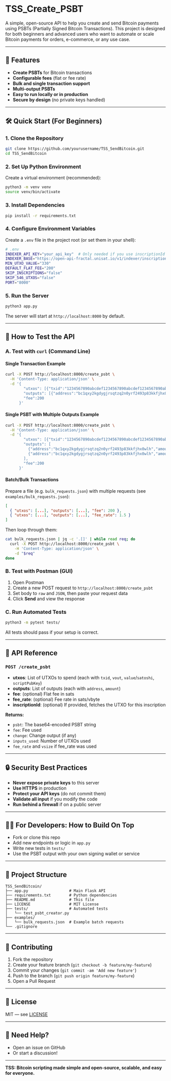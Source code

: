 # TSS_Create_PSBT

A simple, open-source API to help you create and send Bitcoin payments using PSBTs (Partially Signed Bitcoin Transactions). This project is designed for both beginners and advanced users who want to automate or scale Bitcoin payments for orders, e-commerce, or any use case.

---

## 🚀 Features
- **Create PSBTs** for Bitcoin transactions
- **Configurable fees** (flat or fee rate)
- **Bulk and single transaction support**
- **Multi-output PSBTs**
- **Easy to run locally or in production**
- **Secure by design** (no private keys handled)

---

## 🛠️ Quick Start (For Beginners)

### 1. Clone the Repository
```bash
git clone https://github.com/yourusername/TSS_SendBitcoin.git
cd TSS_SendBitcoin
```

### 2. Set Up Python Environment
Create a virtual environment (recommended):
```bash
python3 -m venv venv
source venv/bin/activate
```

### 3. Install Dependencies
```bash
pip install -r requirements.txt
```

### 4. Configure Environment Variables
Create a `.env` file in the project root (or set them in your shell):
```bash
# .env
INDEXER_API_KEY="your_api_key"  # Only needed if you use inscriptionId lookups
INDEXER_BASE="https://open-api-fractal.unisat.io/v1/indexer/inscription/info/"
MIN_UTXO_VALUE="330"
DEFAULT_FLAT_FEE="200"
SKIP_INSCRIPTIONS="false"
SKIP_546_UTXOS="false"
PORT="8000"
```

### 5. Run the Server
```bash
python3 app.py
```
The server will start at `http://localhost:8000` by default.

---

## 🧪 How to Test the API

### A. Test with `curl` (Command Line)
#### **Single Transaction Example**
```bash
curl -X POST http://localhost:8000/create_psbt \
  -H 'Content-Type: application/json' \
  -d '{
        "utxos": [{"txid":"1234567890abcdef1234567890abcdef1234567890abcdef1234567890abcdef","vout":0,"value":10000,"scriptPubKey":"0014abcdef1234567890abcdef1234567890abcdef12"}],
        "outputs": [{"address":"bc1qxy2kgdygjrsqtzq2n0yrf2493p83kkfjhx0wlh","amount":9000}],
        "fee":200
      }'
```

#### **Single PSBT with Multiple Outputs Example**
```bash
curl -X POST http://localhost:8000/create_psbt \
  -H 'Content-Type: application/json' \
  -d '{
        "utxos": [{"txid":"1234567890abcdef1234567890abcdef1234567890abcdef1234567890abcdef","vout":0,"value":10000,"scriptPubKey":"0014abcdef1234567890abcdef1234567890abcdef12"}],
        "outputs": [
          {"address":"bc1qxy2kgdygjrsqtzq2n0yrf2493p83kkfjhx0wlh","amount":5000},
          {"address":"bc1qxy2kgdygjrsqtzq2n0yrf2493p83kkfjhx0wlh","amount":3000}
        ],
        "fee":200
      }'
```

#### **Batch/Bulk Transactions**
Prepare a file (e.g. `bulk_requests.json`) with multiple requests (see `examples/bulk_requests.json`):
```json
[
  { "utxos": [...], "outputs": [...], "fee": 200 },
  { "utxos": [...], "outputs": [...], "fee_rate": 1.5 }
]
```
Then loop through them:
```bash
cat bulk_requests.json | jq -c '.[]' | while read req; do
  curl -X POST http://localhost:8000/create_psbt \
    -H 'Content-Type: application/json' \
    -d "$req"
done
```

### B. Test with Postman (GUI)
1. Open Postman
2. Create a new POST request to `http://localhost:8000/create_psbt`
3. Set body to `raw` and `JSON`, then paste your request data
4. Click **Send** and view the response

### C. Run Automated Tests
```bash
python3 -m pytest tests/
```
All tests should pass if your setup is correct.

---

## 📝 API Reference

### `POST /create_psbt`
- **utxos**: List of UTXOs to spend (each with `txid`, `vout`, `value`/`satoshi`, `scriptPubKey`)
- **outputs**: List of outputs (each with `address`, `amount`)
- **fee**: (optional) Flat fee in sats
- **fee_rate**: (optional) Fee rate in sats/vbyte
- **inscriptionId**: (optional) If provided, fetches the UTXO for this inscription

**Returns:**
- `psbt`: The base64-encoded PSBT string
- `fee`: Fee used
- `change`: Change output (if any)
- `inputs_used`: Number of UTXOs used
- `fee_rate` and `vsize` if fee_rate was used

---

## 🔒 Security Best Practices
- **Never expose private keys** to this server
- **Use HTTPS** in production
- **Protect your API keys** (do not commit them)
- **Validate all input** if you modify the code
- **Run behind a firewall** if on a public server

---

## 🧑‍💻 For Developers: How to Build On Top
- Fork or clone this repo
- Add new endpoints or logic in `app.py`
- Write new tests in `tests/`
- Use the PSBT output with your own signing wallet or service

---

## 📂 Project Structure
```
TSS_SendBitcoin/
├── app.py                  # Main Flask API
├── requirements.txt        # Python dependencies
├── README.md               # This file
├── LICENSE                 # MIT License
├── tests/                  # Automated tests
│   └── test_psbt_creator.py
├── examples/
│   └── bulk_requests.json  # Example batch requests
└── .gitignore
```

---

## 🤝 Contributing
1. Fork the repository
2. Create your feature branch (`git checkout -b feature/my-feature`)
3. Commit your changes (`git commit -am 'Add new feature'`)
4. Push to the branch (`git push origin feature/my-feature`)
5. Open a Pull Request

---

## 📜 License
MIT — see [LICENSE](LICENSE)

---

## 💬 Need Help?
- Open an issue on GitHub
- Or start a discussion!

---

**TSS: Bitcoin scripting made simple and open-source, scalable, and easy for everyone.** 
